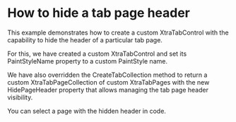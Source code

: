 # How to hide a tab page header


<p>This example demonstrates how to create a custom XtraTabControl with the capability to hide the header of a particular tab page. <br />
</p><p>For this, we have created a custom XtraTabControl and set its PaintStyleName property to a custom PaintStyle name.</p><p>We have also overridden the CreateTabCollection method to return a custom XtraTabPageCollection of custom XtraTabPages with the new HidePageHeader property that allows managing the tab page header visibility.</p><p>You can select a page with the hidden header in code.</p>

<br/>


